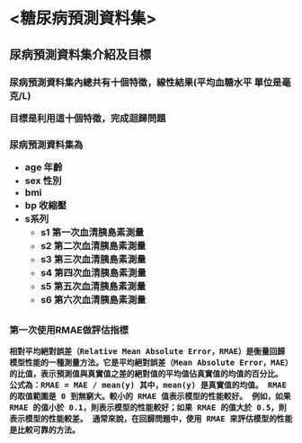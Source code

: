<h1><糖尿病預測資料集>
<h2>尿病預測資料集介紹及目標  
<h3>尿病預測資料集內總共有十個特徵，線性結果(平均血糖水平 單位是毫克/L) 
 
目標是利用這十個特徵，完成迴歸問題  
 
<h3>尿病預測資料集為  

* age 年齡
* sex 性別
* bmi 
* bp 收縮壓
* s系列
  * s1 第一次血清胰島素測量
  * s2 第二次血清胰島素測量
  * s3 第三次血清胰島素測量
  * s4 第四次血清胰島素測量
  * s5 第五次血清胰島素測量
  * s6 第六次血清胰島素測量
  
  
<h2>
<h3>第一次使用RMAE做評估指標  
 
`
相對平均絕對誤差（Relative Mean Absolute Error，RMAE）是衡量回歸模型性能的一種測量方法。它是平均絕對誤差（Mean Absolute Error，MAE）的比值，表示預測值與真實值之差的絕對值的平均值佔真實值的均值的百分比。
公式為：RMAE = MAE / mean(y)
其中，mean(y) 是真實值的均值。
RMAE 的取值範圍是 0 到無窮大。較小的 RMAE 值表示模型的性能較好。
例如，如果 RMAE 的值小於 0.1，則表示模型的性能較好；如果 RMAE 的值大於 0.5，則表示模型的性能較差。
通常來說，在回歸問題中，使用 RMAE 來評估模型的性能是比較可靠的方法。
`
